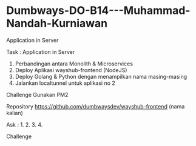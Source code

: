 # Dumbways-DO-B14---Muhammad-Nandah-Kurniawan

Application in Server

Task : Application in Server

1. Perbandingan antara Monolith & Microservices
2. Deploy Aplikasi wayshub-frontend (NodeJS)
3. Deploy Golang & Python dengan menampilkan nama masing-masing
4. Jalankan localtunnel untuk aplikasi no 2

Challenge
Gunakan PM2

Repository
https://github.com/dumbwaysdev/wayshub-frontend (nama kalian)

Ask :
1.
2.
3.
4.

Challenge

